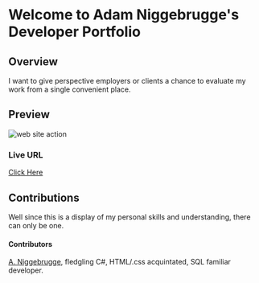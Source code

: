 # Welcome to Adam Niggebrugge's Developer Portfolio

## Overview
I want to give perspective employers or clients a chance to evaluate my work from a single convenient place.

## Preview

![web site action](https://media.giphy.com/media/HFbRozG90U3uNlsOkc/giphy.gif)

### Live URL
[Click Here](https://adam-niggebrugge.github.io/Adam_Niggebrugge_Developer_Portfolio/)

## Contributions
Well since this is a display of my personal skills and understanding, there can only be one.
#### Contributors
[A. Niggebrugge](https://github.com/adam-niggebrugge), fledgling C#, HTML/.css acquintated, SQL familiar developer.  
